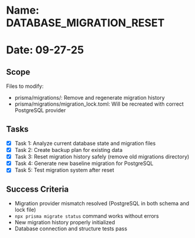 # Name: DATABASE_MIGRATION_RESET
# Date: 09-27-25

## Scope
Files to modify:
- prisma/migrations/: Remove and regenerate migration history
- prisma/migrations/migration_lock.toml: Will be recreated with correct PostgreSQL provider

## Tasks
- [x] Task 1: Analyze current database state and migration files
- [x] Task 2: Create backup plan for existing data
- [x] Task 3: Reset migration history safely (remove old migrations directory)
- [x] Task 4: Generate new baseline migration for PostgreSQL
- [x] Task 5: Test migration system after reset

## Success Criteria
- Migration provider mismatch resolved (PostgreSQL in both schema and lock file)
- `npx prisma migrate status` command works without errors
- New migration history properly initialized
- Database connection and structure tests pass